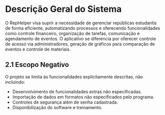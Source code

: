 # Descrição Geral do Sistema

O RepHelper visa suprir a necessidade de gerenciar repúblicas estudantis de forma eficiente, automatizando processos e oferecendo funcionalidades como controle financeiro, organização de tarefas, comunicação e agendamento de eventos. O aplicativo se diferencia por oferecer controle de acesso via administradores, geração de gráficos para comparação de eventos e controle de materiais.

## 2.1 Escopo Negativo

O projeto se limita às funcionalidades explicitamente descritas, não incluindo:

- Desenvolvimento de funcionalidades extras não especificadas.
- Importação de dados em formatos não especificados pelo programa.
- Controles de segurança além de senha cadastrada.
- Disponibilização do software e treinamento.
